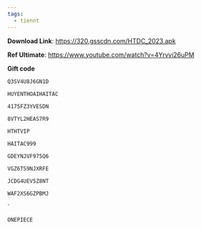 ```yaml
---
tags:
  - tiennt
---
```

**Download Link**:
https://320.gsscdn.com/HTDC_2023.apk

**Ref Ultimate**:
https://www.youtube.com/watch?v=4Yrvvi26uPM

**Gift code**
```
Q3SV4U8J6GN1D
```

```
HUYENTHOAIHAITAC
```

```
4175FZ3YVESDN
```

```
8VTYL2HEAS7R9
```

```
HTHTVIP
```

```
HAITAC999
```

```
GDEYNJVF975Q6
```

```
VGZ6TS9NJXRFE
```

```
JCDG4UEV5Z8NT
```

```
WAF2XS6GZPBMJ
```
`
```
ONEPIECE
```